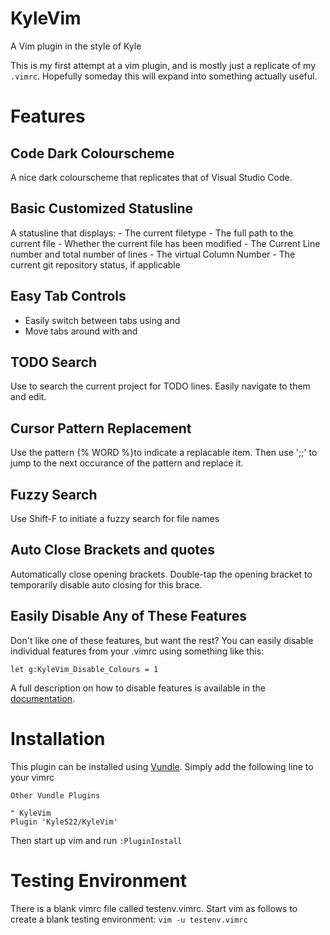 # KyleVim
A Vim plugin in the style of Kyle

This is my first attempt at a vim plugin, and is mostly just a replicate of my ``.vimrc``.  Hopefully someday this will expand into something actually useful.

# Features

## Code Dark Colourscheme
A nice dark colourscheme that replicates that of Visual Studio Code.  

## Basic Customized Statusline
A statusline that displays:
	- The current filetype
	- The full path to the current file
	- Whether the current file has been modified
	- The Current Line number and total number of lines
	- The virtual Column Number
	- The current git repository status, if applicable

## Easy Tab Controls
- Easily switch between tabs using <C-Left> and <C-Right>
- Move tabs around with <A-Left> and <A-Right>

## TODO Search
Use <F3> to search the current project for TODO lines.  Easily navigate to them and edit. 

## Cursor Pattern Replacement
Use the pattern {% WORD %}to indicate a replacable item.  Then use ';;' to jump to the next occurance of the pattern and replace it.

## Fuzzy Search
Use Shift-F to initiate a fuzzy search for file names

## Auto Close Brackets and quotes
Automatically close opening brackets.  Double-tap the opening bracket to temporarily disable auto closing for this brace.

## Easily Disable Any of These Features

Don't like one of these features, but want the rest?  You can easily disable individual features from your .vimrc using something like this:

```
let g:KyleVim_Disable_Colours = 1
```

A full description on how to disable features is available in the [documentation](https://github.com/KyleS22/KyleVim/blob/1ec23fbfc9b3c8f3c4655e55149acf72bed20a7f/doc/KyleVim.txt#L28-L40).

# Installation
This plugin can be installed using [Vundle](https://github.com/VundleVim/Vundle.vim).  Simply add the following line to your vimrc

```
Other Vundle Plugins

" KyleVim 
Plugin 'KyleS22/KyleVim' 

```

Then start up vim and run `:PluginInstall`


# Testing Environment

There is a blank vimrc file called testenv.vimrc.  Start vim as follows to create a blank testing environment: ``vim -u testenv.vimrc``


